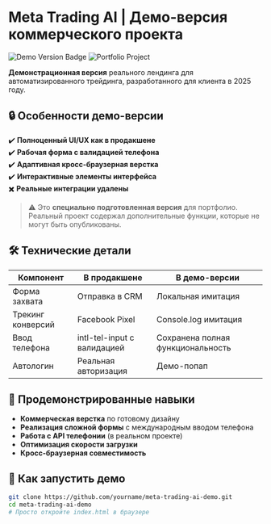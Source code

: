 # Meta Trading AI | Демо-версия коммерческого проекта

![Demo Version Badge](https://img.shields.io/badge/STATUS-DEMO%20ONLY-lightgrey)
![Portfolio Project](https://img.shields.io/badge/PURPOSE-PORTFOLIO-blue)

**Демонстрационная версия** реального лендинга для автоматизированного трейдинга, разработанного для клиента в 2025 году.

## 🔒 Особенности демо-версии

✔️ **Полноценный UI/UX как в продакшене**  
✔️ **Рабочая форма с валидацией телефона**  
✔️ **Адаптивная кросс-браузерная верстка**  
✔️ **Интерактивные элементы интерфейса**  
✖️ **Реальные интеграции удалены**  

> ⚠️ Это **специально подготовленная версия** для портфолио. Реальный проект содержал дополнительные функции, которые не могут быть опубликованы.

## 🛠 Технические детали

| Компонент            | В продакшене               | В демо-версии            |
|----------------------|---------------------------|--------------------------|
| Форма захвата        | Отправка в CRM            | Локальная имитация       |
| Трекинг конверсий    | Facebook Pixel            | Console.log имитация     |
| Ввод телефона        | intl-tel-input с валидацией | Сохранена полная функциональность |
| Автологин           | Реальная авторизация      | Демо-попап              |

## 🎯 Продемонстрированные навыки

- **Коммерческая верстка** по готовому дизайну
- **Реализация сложной формы** с международным вводом телефона
- **Работа с API телефонии** (в реальном проекте)
- **Оптимизация скорости загрузки**
- **Кросс-браузерная совместимость**

## 🚀 Как запустить демо

```bash
git clone https://github.com/yourname/meta-trading-ai-demo.git
cd meta-trading-ai-demo
# Просто откройте index.html в браузере
